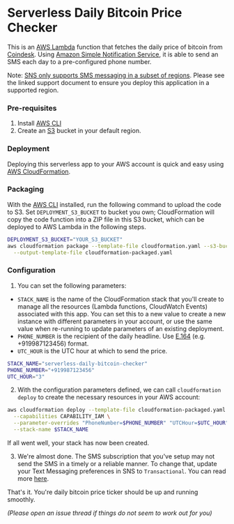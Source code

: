 # Serverless Daily Bitcoin Price Checker

This is an [AWS Lambda](https://aws.amazon.com/lambda/) function that fetches the daily price of bitcoin from [Coindesk](https://www.coindesk.com). Using [Amazon Simple Notification Service](https://aws.amazon.com/sns/), it is able to send an SMS each day to a pre-configured phone number.

Note: [SNS only supports SMS messaging in a subset of regions](http://docs.aws.amazon.com/sns/latest/dg/sms_supported-countries.html). Please see the linked support document to ensure you deploy this application in a supported region.

### Pre-requisites

1. Install [AWS CLI](http://docs.aws.amazon.com/cli/latest/userguide/installing.html)
2. Create an [S3](https://aws.amazon.com/s3/) bucket in your default region.

### Deployment

Deploying this serverless app to your AWS account is quick and easy using [AWS CloudFormation](https://aws.amazon.com/cloudformation/).

### Packaging

With the [AWS CLI](https://aws.amazon.com/cli/) installed, run the following command to upload the code to S3. Set `DEPLOYMENT_S3_BUCKET` to bucket you own; CloudFormation will copy the code function into a ZIP file in this S3 bucket, which can be deployed to AWS Lambda in the following steps.

```sh
DEPLOYMENT_S3_BUCKET="YOUR_S3_BUCKET"
aws cloudformation package --template-file cloudformation.yaml --s3-bucket $DEPLOYMENT_S3_BUCKET \
  --output-template-file cloudformation-packaged.yaml
```


### Configuration

1. You can set the following parameters:

 * `STACK_NAME` is the name of the CloudFormation stack that you'll create to manage all the resources (Lambda functions, CloudWatch Events) associated with this app. You can set this to a new value to create a new instance with different parameters in your account, or use the same value when re-running to update parameters of an existing deployment.
 * `PHONE_NUMBER` is the recipient of the daily headline. Use [E.164](https://en.wikipedia.org/wiki/E.164) (e.g. +919987123456) format.
 * `UTC_HOUR` is the UTC hour at which to send the price.

```sh
STACK_NAME="serverless-daily-bitcoin-checker"
PHONE_NUMBER="+919987123456"
UTC_HOUR="3"
```

2. With the configuration parameters defined, we can call `cloudformation deploy` to create the necessary resources in your AWS account:

```sh
aws cloudformation deploy --template-file cloudformation-packaged.yaml \
  --capabilities CAPABILITY_IAM \
  --parameter-overrides "PhoneNumber=$PHONE_NUMBER" "UTCHour=$UTC_HOUR" \
  --stack-name $STACK_NAME
````

If all went well, your stack has now been created.

3. We're almost done. The SMS subscription that you've setup may not send the SMS in a timely or a reliable manner. To change that, update your Text Messaging preferences in SNS to ```Transactional```. You can read more [here](http://docs.aws.amazon.com/sns/latest/dg/sms_publish-to-phone.html).


That's it. You're daily bitcoin price ticker should be up and running smoothly.

*(Please open an issue thread if things do not seem to work out for you)*